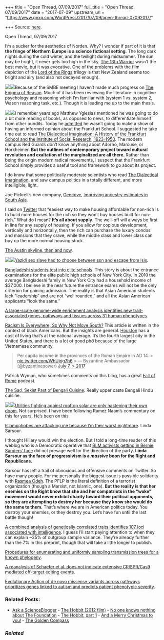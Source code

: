+++
title = "Open Thread, 07/09/2017"
full_title = "Open Thread, 07/09/2017"
date = "2017-07-09"
upstream_url = "https://www.gnxp.com/WordPress/2017/07/09/open-thread-07092017/"

+++
Source: [here](https://www.gnxp.com/WordPress/2017/07/09/open-thread-07092017/).

Open Thread, 07/09/2017

  
I’m a sucker for the aesthetics of Norden. Why? I wonder if part of it is that **the fringe of Northern Europe is a science fictional setting.** The long dark nights during the cold winter, and the twilight during midsummer. The sun may be bright, it never gets too high in the sky. [The 13th Warrior](https://www.amazon.com/exec/obidos/ASIN/B0063O6FUG/geneexpressio-20) wasn’t the best movie, but it was evocative. One of the problems with the film depiction of the [Lord of the Rings](https://www.amazon.com/exec/obidos/ASIN/B004HEWNBO/geneexpressio-20) trilogy is that New Zealand seems too bright and airy (and also not decayed enough).

[![](https://i0.wp.com/www.gnxp.com/WordPress/wp-content/uploads/2017/07/download-23.jpeg?resize=183%2C276)![](https://i0.wp.com/www.gnxp.com/WordPress/wp-content/uploads/2017/07/download-23.jpeg?resize=183%2C276)](https://www.amazon.com/exec/obidos/ASIN/B06XWFM3PP/geneexpressio-20)Because of the SMBE meeting I haven’t made much progress on [The Enigma of Reason](https://www.amazon.com/exec/obidos/ASIN/B06XWFM3PP/geneexpressio-20). Much of it has been reviewing the literature in cognitive psychology and reasoning which I’m familiar with (system 1 vs. system 2, Wason reasoning task, etc.). Though it is leading me up to the main thesis.

[![](https://i0.wp.com/www.gnxp.com/WordPress/wp-content/uploads/2017/07/download-24.jpeg?resize=184%2C274)![](https://i0.wp.com/www.gnxp.com/WordPress/wp-content/uploads/2017/07/download-24.jpeg?resize=184%2C274)](https://www.amazon.com/exec/obidos/ASIN/0520204239/geneexpressio-20)I remember years ago Matthew Yglesias mentioned he was going to do a bit more reading of books, as opposed to news, to differentiate himself from other pundits. Today he [admitted](https://twitter.com/mattyglesias/status/884110965230510081) he wasn’t going to make a show of having an informed opinion about the Frankfurt School. I suggested he take time out to read [The Dialectical Imagination: A History of the Frankfurt School and the Institute of Social Research, 1923-1950](https://www.amazon.com/exec/obidos/ASIN/0520204239/geneexpressio-20). The modern campus Red Guards don’t know anything about Adorno, Marcuse, or Horkheimer. **But the outlines of contemporary project toward cultural revolution and exaltation of the marginalized are all there.** Rather than being the origin modern radical movements, I suspect that the Frankfurt School simply provides a useful tool and framework to go about its project.

I do know that some politically moderate scientists who read [The Dialectical Imagination](https://www.amazon.com/exec/obidos/ASIN/0520204239/geneexpressio-20), and saw campus politics in a totally different, and more intelligible, light.

Joe Pickrell’s new company, [Gencove](https://get.gencove.com/), [Improving ancestry estimates in South Asia](https://medium.com/the-seeq-blog/improving-ancestry-estimates-in-south-asia-77d5e6125c9d).

I said on [Twitter](https://twitter.com/razibkhan/status/884200302299295744) that “easiest way to make housing affordable for non-rich is to build more houses for the rich so they won’t buy houses built for non-rich.” What do I mean? **It’s all about supply**. The well-off will always be first in line for any supply of housing. If you allow for copious development, vertically and horizontally, then the rich can purchase the luxury condos and mansions that they crave, while the middle class and lower class can buy up the more normal housing stock.

[The Austin skyline, then and now](http://projects.statesman.com/then-and-now/growth-then-now.html).

[![](https://i0.wp.com/www.gnxp.com/WordPress/wp-content/uploads/2017/07/download-26.jpeg?resize=179%2C281)![](https://i0.wp.com/www.gnxp.com/WordPress/wp-content/uploads/2017/07/download-26.jpeg?resize=179%2C281)](https://www.amazon.com/exec/obidos/ASIN/1784532169/geneexpressio-20)[Yazidi sex slave had to choose between son and escape from Isis](https://www.thetimes.co.uk/article/yazidi-sex-slave-had-to-choose-between-son-and-escape-from-isis-ssnk5rzvd?shareToken=a9379e34fffae005a04db1c995ea3cd5).

[Bangladeshi students test into elite schools](https://www.insideschools.org/news-&-views/more-bangladeshi-students-test-into-elite-schools). This story is about the entrance examinations for the elite public high schools of New York City. In 2010 the average Bangladeshi family in New York City had a household income of \$37,000. I believe in the near future the entrance exams will not be the only criterion for gaining admission. The reality is that Asian American students lack “leadership” and are not “well rounded,” and all the Asian American applicants “look the same.”

[A large-scale genome-wide enrichment analysis identifies new trait-associated genes, pathways and tissues across 31 human phenotypes](http://www.biorxiv.org/content/early/2017/07/08/160770).

[Racism Is Everywhere, So Why Not Move South?](https://www.nytimes.com/2017/07/08/opinion/sunday/racism-is-everywhere-so-why-not-move-south.html) This article is written in the context of black Americans. But the insights are general. [Houston](http://www.payscale.com/cost-of-living-calculator/Texas-Houston) has a cost of living that’s at the national average. It’s the fourth largest city in the United States, and there is a lot of good phở because of the large Vietnamese community.

> Per capita income in the provinces of the Roman Empire in AD 14. > [pic.twitter.com/WhUjrjg7h6](https://t.co/WhUjrjg7h6) >
> — Byzantine Ambassador (@byzantinepower) [July 7, > 2017](https://twitter.com/byzantinepower/status/883459102835396608)

Patrick Wyman, who sometimes comments on this blog, has a great [Fall of Rome](https://fallofromepodcast.wordpress.com/) podcast.

[The Sad, Sexist Past of Bengali Cuisine](https://food52.com/blog/20010-the-sad-sexist-past-of-bengali-cuisine). Really upper caste Bengali Hindu cuisine.

[![](https://i0.wp.com/www.gnxp.com/WordPress/wp-content/uploads/2017/07/download-25.jpeg?resize=178%2C283)![](https://i0.wp.com/www.gnxp.com/WordPress/wp-content/uploads/2017/07/download-25.jpeg?resize=178%2C283)](https://www.amazon.com/exec/obidos/ASIN/B00BUUITEI/geneexpressio-20)[Utilities fighting against rooftop solar are only hastening their own doom](https://www.vox.com/energy-and-environment/2017/7/7/15927250/utilities-rooftop-solar-batteries?utm_campaign=vox&utm_content=entry&utm_medium=social&utm_source=twitter). Not surprised. I have been following Ramez Naam’s commentary on this for years. He’s been on this.

[Islamophobes are attacking me because I’m their worst nightmare](https://www.washingtonpost.com/opinions/linda-sarsour-no-i-did-not-call-for-violence-against-trump-heres-what-jihad-means-to-me/2017/07/09/c2acb086-64b6-11e7-9928-22d00a47778f_story.html?utm_term=.197e6e35d61a). Linda Sarsour.

I thought Hillary would win the election. But I told a long-time reader of this weblog who is a Democratic operative that [BLM activists getting in Bernie Sanders’ face](https://www.google.com/search?q=blm+activists+bernie+sanders&rlz=1C5CHFA_enUS741US741&tbm=isch&source=lnms&sa=X&ved=0ahUKEwik2tbC7P3UAhUI94MKHdjXAuwQ_AUICCgD&biw=1438&bih=669#tbm=isch&q=blm+activists+bernie+sanders+stage) did not presage well for the direction of the party. **Linda Sarsour as the face of progressivism is a *massive* boon for the Right and Republicans.**

Sarsour has left a trail of obnoxious and offensive comments on Twitter. So have many people. For me personally the biggest issue is possible solidarity with [Rasmea Odeh](https://electronicintifada.net/blogs/charlotte-silver/surrounded-supporters-rasmea-odeh-pleads-guilty). The PFLP is the literal definition of a terrorist organization (though a Marxist, not Islamic, one). **But the reality is that her enemies on the Right know that she and her compatriots in the “woke” movement would never exhibit charity toward their political opponents, so they are attempting to destroy her because they know she would do the same to them.** That’s where we are in American politics today. You destroy your enemies, or they destroy you. Let’s have fun until the last battle though!

[A combined analysis of genetically correlated traits identifies 107 loci associated with intelligence](http://www.biorxiv.org/content/early/2017/07/07/160291.1). I guess I’ll start paying attention to when they can explain \~25% of outgroup sample variance. They’re already further than the 7% in this preprint, though that will take a little longer to publish.

[Procedures for enumerating and uniformly sampling transmission trees for a known phylogeny](http://www.biorxiv.org/content/early/2017/07/08/160812?rss=1).

[A reanalysis of Schaefer et al. does not indicate extensive CRISPR/Cas9 mediated off-target editing events](http://www.biorxiv.org/content/early/2017/07/06/159608?rss=1).

[Evolutionary Action of de novo missense variants across pathways prioritizes genes linked to autism and predicts patient phenotypic severity](http://www.biorxiv.org/content/early/2017/06/30/158329?rss=1).

### Related Posts:

- [Ask a
  ScienceBlogger](https://www.gnxp.com/WordPress/2006/08/09/ask-a-scienceblogger/) - [The Hobbit (2012
  film)](https://www.gnxp.com/WordPress/2011/12/21/the-hobbit-2012-film/) - [No one knows nothing about The
  Foundation](https://www.gnxp.com/WordPress/2008/07/30/no-one-knows-nothing-about-the-foundation/) - [The Hobbit, part
  1](https://www.gnxp.com/WordPress/2012/12/15/the-hobbit-part-1/) - [And a Merry Christmas to
  you!](https://www.gnxp.com/WordPress/2006/12/22/and-a-merry-christmas-to-you/) - [The Golden
  Compass](https://www.gnxp.com/WordPress/2007/12/08/the-golden-compass/)

### *Related*

[](https://www.addtoany.com/add_to/facebook?linkurl=https%3A%2F%2Fwww.gnxp.com%2FWordPress%2F2017%2F07%2F09%2Fopen-thread-07092017%2F&linkname=Open%20Thread%2C%2007%2F09%2F2017 "Facebook")[](https://www.addtoany.com/add_to/twitter?linkurl=https%3A%2F%2Fwww.gnxp.com%2FWordPress%2F2017%2F07%2F09%2Fopen-thread-07092017%2F&linkname=Open%20Thread%2C%2007%2F09%2F2017 "Twitter")[](https://www.addtoany.com/add_to/email?linkurl=https%3A%2F%2Fwww.gnxp.com%2FWordPress%2F2017%2F07%2F09%2Fopen-thread-07092017%2F&linkname=Open%20Thread%2C%2007%2F09%2F2017 "Email")[](https://www.addtoany.com/share)
